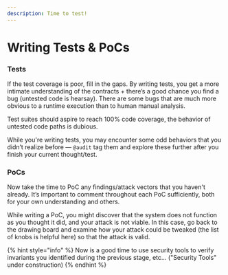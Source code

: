 ```yaml
---
description: Time to test!
---
```


# Writing Tests & PoCs

### Tests

If the test coverage is poor, fill in the gaps. By writing tests, you get a more intimate understanding of the contracts + there’s a good chance you find a bug (untested code is hearsay). There are some bugs that are much more obvious to a runtime execution than to human manual analysis.

Test suites should aspire to reach 100% code coverage, the behavior of untested code paths is dubious.

While you're writing tests, you may encounter some odd behaviors that you didn’t realize before — `@audit` tag them and explore these further after you finish your current thought/test.

### PoCs

Now take the time to PoC any findings/attack vectors that you haven't already. It’s important to comment throughout each PoC sufficiently, both for your own understanding and others.

While writing a PoC, you might discover that the system does not function as you thought it did, and your attack is not viable. In this case, go back to the drawing board and examine how your attack could be tweaked (the list of knobs is helpful here) so that the attack is valid.

{% hint style="info" %}
Now is a good time to use security tools to verify invariants you identified during the previous stage, etc... ("Security Tools" under construction)
{% endhint %}
